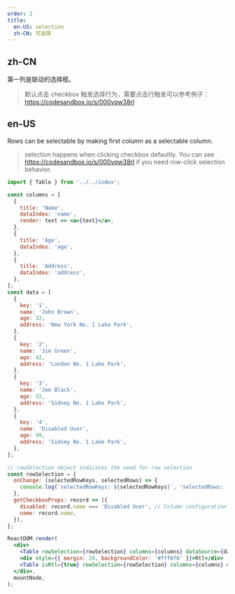 ```yaml
---
order: 2
title:
  en-US: selection
  zh-CN: 可选择
---
```


## zh-CN

第一列是联动的选择框。

> 默认点击 checkbox 触发选择行为，需要点击行触发可以参考例子：<https://codesandbox.io/s/000vqw38rl>

## en-US

Rows can be selectable by making first column as a selectable column.

> selection happens when clicking checkbox defaultly. You can see <https://codesandbox.io/s/000vqw38rl> if you need row-click selection behavior.

```jsx
import { Table } from '../../index';

const columns = [
  {
    title: 'Name',
    dataIndex: 'name',
    render: text => <a>{text}</a>,
  },
  {
    title: 'Age',
    dataIndex: 'age',
  },
  {
    title: 'Address',
    dataIndex: 'address',
  },
];
const data = [
  {
    key: '1',
    name: 'John Brown',
    age: 32,
    address: 'New York No. 1 Lake Park',
  },
  {
    key: '2',
    name: 'Jim Green',
    age: 42,
    address: 'London No. 1 Lake Park',
  },
  {
    key: '3',
    name: 'Joe Black',
    age: 32,
    address: 'Sidney No. 1 Lake Park',
  },
  {
    key: '4',
    name: 'Disabled User',
    age: 99,
    address: 'Sidney No. 1 Lake Park',
  },
];

// rowSelection object indicates the need for row selection
const rowSelection = {
  onChange: (selectedRowKeys, selectedRows) => {
    console.log(`selectedRowKeys: ${selectedRowKeys}`, 'selectedRows: ', selectedRows);
  },
  getCheckboxProps: record => ({
    disabled: record.name === 'Disabled User', // Column configuration not to be checked
    name: record.name,
  }),
};

ReactDOM.render(
  <div>
    <Table rowSelection={rowSelection} columns={columns} dataSource={data} />
    <div style={{ margin: 20, backgroundColor: '#fff0f6' }}>Rtl</div>
    <Table isRtl={true} rowSelection={rowSelection} columns={columns} dataSource={data} />
  </div>,
  mountNode,
);
```
